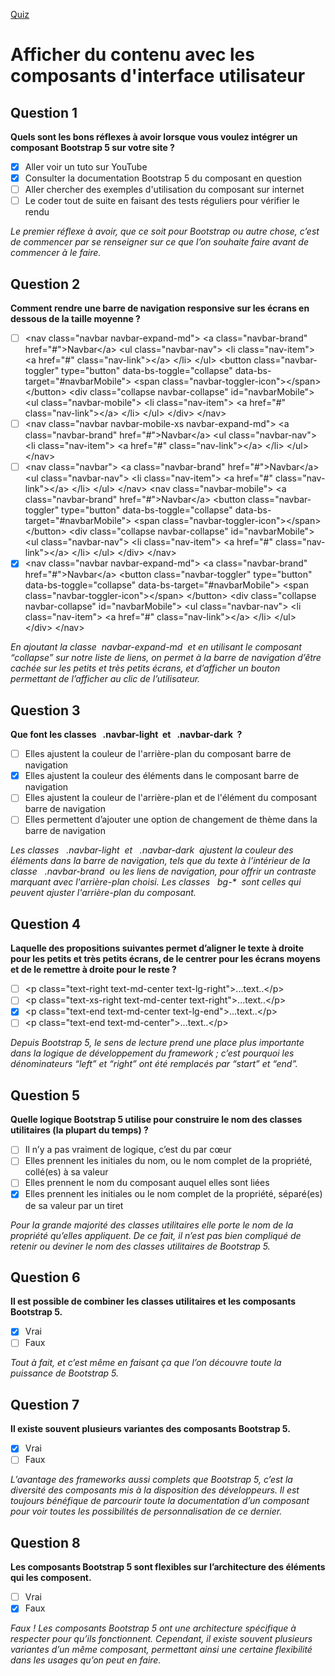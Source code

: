 [Quiz](https://openclassrooms.com/en/courses/7542506-creez-des-sites-web-responsives-avec-bootstrap-5/exercises/4293)
# Afficher du contenu avec les composants d'interface utilisateur

## Question 1
**Quels sont les bons réflexes à avoir lorsque vous voulez intégrer un composant Bootstrap 5 sur votre site ?**
- [x] Aller voir un tuto sur YouTube
- [x] Consulter la documentation Bootstrap 5 du composant en question
- [ ] Aller chercher des exemples d'utilisation du composant sur internet
- [ ] Le coder tout de suite en faisant des tests réguliers pour vérifier le rendu

_Le premier réflexe à avoir, que ce soit pour Bootstrap ou autre chose, c’est de commencer par se renseigner sur ce que l’on souhaite faire avant de commencer à le faire._

## Question 2
**Comment rendre une barre de navigation responsive sur les écrans en dessous de la taille moyenne ?**
- [ ] &lt;nav class="navbar navbar-expand-md"&gt;
   &lt;a class="navbar-brand" href="&num;"&gt;Navbar&lt;/a&gt;
       &lt;ul class="navbar-nav"&gt;
           &lt;li class="nav-item"&gt;
               &lt;a href="&num;" class="nav-link"&gt;&lt;/a&gt;
           &lt;/li&gt;
       &lt;/ul&gt;
     &lt;button class="navbar-toggler" type="button" data-bs-toggle="collapse" data-bs-target="&num;navbarMobile"&gt;
       &lt;span class="navbar-toggler-icon"&gt;&lt;/span&gt;
   &lt;/button&gt;
   &lt;div class="collapse navbar-collapse" id="navbarMobile"&gt;
       &lt;ul class="navbar-mobile"&gt;
           &lt;li class="nav-item"&gt;
               &lt;a href="&num;" class="nav-link"&gt;&lt;/a&gt;
           &lt;/li&gt;
       &lt;/ul&gt;
   &lt;/div&gt;
&lt;/nav&gt;
- [ ] &lt;nav class="navbar navbar-mobile-xs navbar-expand-md"&gt;
   &lt;a class="navbar-brand" href="&num;"&gt;Navbar&lt;/a&gt;
       &lt;ul class="navbar-nav"&gt;
           &lt;li class="nav-item"&gt;
               &lt;a href="&num;" class="nav-link"&gt;&lt;/a&gt;
           &lt;/li&gt;
       &lt;/ul&gt;
&lt;/nav&gt;
- [ ] &lt;nav class="navbar"&gt;
   &lt;a class="navbar-brand" href="&num;"&gt;Navbar&lt;/a&gt;
       &lt;ul class="navbar-nav"&gt;
           &lt;li class="nav-item"&gt;
               &lt;a href="&num;" class="nav-link"&gt;&lt;/a&gt;
           &lt;/li&gt;
       &lt;/ul&gt;
&lt;/nav&gt;
&lt;nav class="navbar-mobile"&gt;
   &lt;a class="navbar-brand" href="&num;"&gt;Navbar&lt;/a&gt;
&lt;button class="navbar-toggler" type="button" data-bs-toggle="collapse" data-bs-target="&num;navbarMobile"&gt;
       &lt;span class="navbar-toggler-icon"&gt;&lt;/span&gt;
   &lt;/button&gt;
   &lt;div class="collapse navbar-collapse" id="navbarMobile"&gt;
       &lt;ul class="navbar-nav"&gt;
           &lt;li class="nav-item"&gt;
               &lt;a href="&num;" class="nav-link"&gt;&lt;/a&gt;
           &lt;/li&gt;
       &lt;/ul&gt;
   &lt;/div&gt;
&lt;/nav&gt;
- [x] &lt;nav class="navbar navbar-expand-md"&gt;
   &lt;a class="navbar-brand" href="&num;"&gt;Navbar&lt;/a&gt;
   &lt;button class="navbar-toggler" type="button" data-bs-toggle="collapse" data-bs-target="&num;navbarMobile"&gt;
       &lt;span class="navbar-toggler-icon"&gt;&lt;/span&gt;
   &lt;/button&gt;
   &lt;div class="collapse navbar-collapse" id="navbarMobile"&gt;
       &lt;ul class="navbar-nav"&gt;
           &lt;li class="nav-item"&gt;
               &lt;a href="&num;" class="nav-link"&gt;&lt;/a&gt;
           &lt;/li&gt;
       &lt;/ul&gt;
   &lt;/div&gt;
&lt;/nav&gt;

_En ajoutant la classe  navbar-expand-md  et en utilisant le composant “collapse” sur notre liste de liens, on permet à la barre de navigation d’être cachée sur les petits et très petits écrans, et d’afficher un bouton permettant de l’afficher au clic de l’utilisateur._

## Question 3
**Que font les classes   .navbar-light  et   .navbar-dark  ?**
- [ ] Elles ajustent la couleur de l'arrière-plan du composant barre de navigation
- [x] Elles ajustent la couleur des éléments dans le composant barre de navigation
- [ ] Elles ajustent la couleur de l'arrière-plan et de l'élément du composant barre de navigation
- [ ] Elles permettent d’ajouter une option de changement de thème dans la barre de navigation

_Les classes   .navbar-light  et   .navbar-dark  ajustent la couleur des éléments dans la barre de navigation, tels que du texte à l’intérieur de la classe   .navbar-brand  ou les liens de navigation, pour offrir un contraste marquant avec l'arrière-plan choisi. Les classes   bg-*  sont celles qui peuvent ajuster l'arrière-plan du composant._

## Question 4
**Laquelle des propositions suivantes permet d’aligner le texte à droite pour les petits et très petits écrans, de le centrer pour les écrans moyens et de le remettre à droite pour le reste ?**
- [ ] &lt;p class="text-right text-md-center text-lg-right"&gt;...text..&lt;/p&gt;
- [ ] &lt;p class="text-xs-right text-md-center text-right"&gt;...text..&lt;/p&gt;
- [x] &lt;p class="text-end text-md-center text-lg-end"&gt;...text..&lt;/p&gt;
- [ ] &lt;p class="text-end text-md-center"&gt;...text..&lt;/p&gt;

_Depuis Bootstrap 5, le sens de lecture prend une place plus importante dans la logique de développement du framework ; c’est pourquoi les dénominateurs “left” et “right” ont été remplacés par “start” et “end”._

## Question 5
**Quelle logique Bootstrap 5 utilise pour construire le nom des classes utilitaires (la plupart du temps) ?**
- [ ] Il n’y a pas vraiment de logique, c’est du par cœur
- [ ] Elles prennent les initiales du nom, ou le nom complet de la propriété, collé(es) à sa valeur
- [ ] Elles prennent le nom du composant auquel elles sont liées
- [x] Elles prennent les initiales ou le nom complet de la propriété, séparé(es) de sa valeur par un tiret

_Pour la grande majorité des classes utilitaires elle porte le nom de la propriété qu’elles appliquent. De ce fait, il n’est pas bien compliqué de retenir ou deviner le nom des classes utilitaires de Bootstrap 5._

## Question 6
**Il est possible de combiner les classes utilitaires et les composants Bootstrap 5.**
- [x] Vrai
- [ ] Faux

_Tout à fait, et c’est même en faisant ça que l’on découvre toute la puissance de Bootstrap 5._

## Question 7
**Il existe souvent plusieurs variantes des composants Bootstrap 5.**
- [x] Vrai
- [ ] Faux

_L’avantage des frameworks aussi complets que Bootstrap 5, c’est la diversité des composants mis à la disposition des développeurs. Il est toujours bénéfique de parcourir toute la documentation d’un composant pour voir toutes les possibilités de personnalisation de ce dernier._

## Question 8
**Les composants Bootstrap 5 sont flexibles sur l’architecture des éléments qui les composent.**
- [ ] Vrai
- [x] Faux

_Faux ! Les composants Bootstrap 5 ont une architecture spécifique à respecter pour qu’ils fonctionnent. Cependant, il existe souvent plusieurs variantes d’un même composant, permettant ainsi une certaine flexibilité dans les usages qu’on peut en faire._
